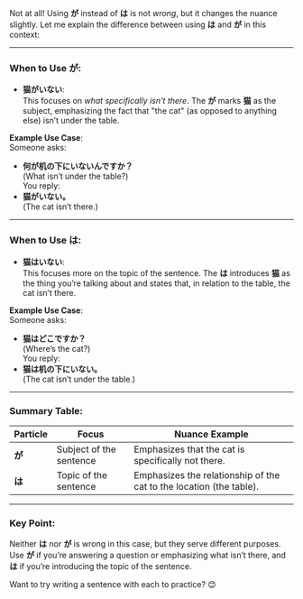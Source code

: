 Not at all! Using **が** instead of **は** is not *wrong*, but it changes the nuance slightly. Let me explain the difference between using **は** and **が** in this context:

---

### When to Use **が**:
- **猫がいない**:  
This focuses on *what specifically isn’t there*. The **が** marks **猫** as the subject, emphasizing the fact that "the cat" (as opposed to anything else) isn’t under the table.  

**Example Use Case**:  
Someone asks:  
- **何が机の下にいないんですか？**  
(What isn’t under the table?)  
You reply:  
- **猫がいない。**  
(The cat isn’t there.)

---

### When to Use **は**:
- **猫はいない**:  
This focuses more on the topic of the sentence. The **は** introduces **猫** as the thing you’re talking about and states that, in relation to the table, the cat isn’t there.  

**Example Use Case**:  
Someone asks:  
- **猫はどこですか？**  
(Where’s the cat?)  
You reply:  
- **猫は机の下にいない。**  
(The cat isn’t under the table.)

---

### Summary Table:

| Particle | Focus                          | Nuance Example                          |
|----------|--------------------------------|-----------------------------------------|
| **が**   | Subject of the sentence        | Emphasizes that the cat is specifically not there. |
| **は**   | Topic of the sentence          | Emphasizes the relationship of the cat to the location (the table). |

---

### Key Point:
Neither **は** nor **が** is wrong in this case, but they serve different purposes. Use **が** if you’re answering a question or emphasizing what isn’t there, and **は** if you’re introducing the topic of the sentence.

Want to try writing a sentence with each to practice? 😊
